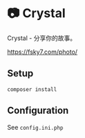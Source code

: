 # 📷 Crystal

Crystal - 分享你的故事。

https://fsky7.com/photo/

## Setup

```
composer install
```

## Configuration

See `config.ini.php`
